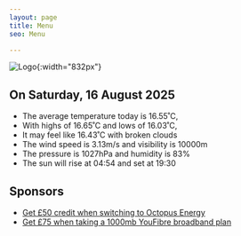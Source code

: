 ```yaml
---
layout: page
title: Menu
seo: Menu

---
```


![Logo](/images/logo.jpg){:width="832px"}

<!-- weather_marker starts -->
## On Saturday, 16 August 2025

- The average temperature today is 16.55˚C,
- With highs of 16.65˚C and lows of 16.03˚C,
- It may feel like 16.43˚C with broken clouds
- The wind speed is 3.13m/s and visibility is 10000m
- The pressure is 1027hPa and humidity is 83%
- The sun will rise at 04:54 and set at 19:30

<!-- weather_marker ends -->

## Sponsors

- [Get £50 credit when switching to Octopus Energy](https://bit.ly/3oD1nnS)
- [Get £75 when taking a 1000mb YouFibre broadband plan](https://aklam.io/91zWhU?)
